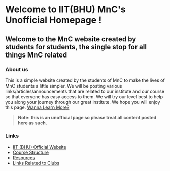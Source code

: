 # Welcome to IIT(BHU) MnC's Unofficial Homepage !
## Welcome to the MnC website created by students for students, the single stop for all things MnC related

### About us 
This is a simple website created by the students of MnC to make the lives of MnC students a little simpler. We will be posting various links/articles/announcements that are related to our institute and our course so that everyone has easy access to them. We will try our level best to help you along your journey through our great institute. We hope you will enjoy this page.  [Wanna Learn More?](https://iit-bhu-mnc.github.io/about)
> **Note: this is an unofficial page so please treat all content posted here as such.**

### Links
* [IIT (BHU) Official Website](https://iitbhu.ac.in)
* [Course Structure](https://iitbhu.ac.in/dept/mat/courses/idd)
* [Resources](https://iit-bhu-mnc.github.io/resources)
* [Links Related to Clubs](https://iit-bhu-mnc.github.io/clublinks)



